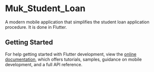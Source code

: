 # Muk_Student_Loan

A modern mobile application that simplifies the student loan application procedure.
It is done in Flutter.

## Getting Started

For help getting started with Flutter development, view the
[online documentation](https://docs.flutter.dev/), which offers tutorials,
samples, guidance on mobile development, and a full API reference.
